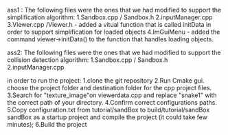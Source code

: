 ass1 :
The following files were the ones that we had modified to support the simplification algorithm:
1.Sandbox.cpp / Sandbox.h
2.inputManager.cpp
3.Viewer.cpp /Viewer.h - added a vitual function that is called initData in order to support simplification for loaded objects
4.ImGuiMenu - added the command viewer->initData() to the function that handles loading objects.

ass2:
The following files were the ones that we had modified to support the collision detection algorithm:
1.Sandbox.cpp / Sandbox.h
2.inputManager.cpp


in order to run the project:
1.clone the git repository
2.Run Cmake gui. choose the project folder and destination folder for the cpp project files.
3.Search for "texture_image"on viewerdata.cpp and replace "snake1" with the correct path of your directory.
4.Confirm correct configurations paths.
5.Copy configuration.txt from tutorial/sandBox to build/tutorial/sandBox sandBox as a startup project and compile the project (it could take few minutes);
6.Build the project

